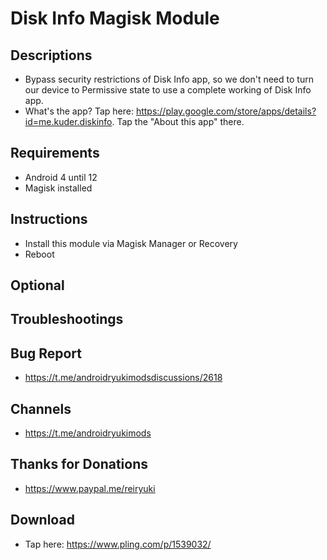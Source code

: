 # Disk Info Magisk Module

## Descriptions
- Bypass security restrictions of Disk Info app, so we don't need to turn our device to Permissive state to use a complete working of Disk Info app.
- What's the app? Tap here: https://play.google.com/store/apps/details?id=me.kuder.diskinfo. Tap the "About this app" there.

## Requirements
- Android 4 until 12
- Magisk installed

## Instructions
- Install this module via Magisk Manager or Recovery
- Reboot

## Optional

## Troubleshootings

## Bug Report
- https://t.me/androidryukimodsdiscussions/2618

## Channels
- https://t.me/androidryukimods

## Thanks for Donations
- https://www.paypal.me/reiryuki

## Download
- Tap here: https://www.pling.com/p/1539032/
